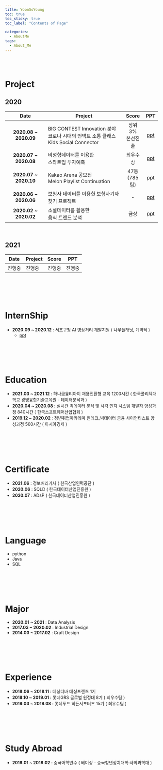 ```yaml
---
title: YoonSoYoung
toc: true
toc_sticky: true
toc_label: "Contents of Page"

categories:
  - AboutMe
tags:
  - About_Me
---
```


<br><br>

# Project
## 2020

| Date | Project | Score | PPT |
|:---:|---|:---:|:---:|
| **2020.08 ~ 2020.09** | BIG CONTEST Innovation 분야<br>코로나 시대의 언택트 소통 클래스<br>Kids Social Connector | 상위 3%<br>본선진출 | [ppt](https://drive.google.com/file/d/10qhIhG13L9pWxKrExeipfNKfCbu2_k_w/view?usp=sharing) |
| **2020.07 ~ 2020.08** | 비정형데이터를 이용한<br>스타트업 투자예측 | 최우수상 | [ppt](https://drive.google.com/file/d/12WP2joZ01BSsQ5mTxnI1QgcjNpC0ySI3/view?usp=sharing)|
| **2020.07 ~ 2020.10** | Kakao Arena 공모전<br>Melon Playlist Continuation | 47등<br>(785팀) | [ppt](https://drive.google.com/file/d/1I87OgbYh7G-BU0-Mq2SwqL6xYWb8OC_T/view?usp=sharing) |
| **2020.06 ~ 2020.06** | 보험사 데이터를 이용한 보험사기자 찾기 프로젝트 | - | [ppt](https://drive.google.com/file/d/1qu1vMrhqa-4YEvxG8CzWcbiu7i-GWfsK/view?usp=sharing) |
| **2020.02 ~ 2020.02** | 소셜데이터를 활용한<br>음식 트랜드 분석 | 금상 | [ppt](https://drive.google.com/file/d/1TEVn6Pkuz4fggpctEIlzCXFxXGOHr3OZ/view?usp=sharing) |



<br>

## 2021

| Date | Project | Score | PPT |
|:---:|---|:---:|:---:|
| 진행중 | 진행중 | 진행중 | 진행중 |

<br><br><br><br>

# InternShip
* **2020.09 ~ 2020.12** : 서초구청 AI  영상처리 개발지원 ( 나무플래닛, 계약직 )
  - [ppt](https://drive.google.com/file/d/19pPQPI8KHEUWm1RRZ61zQvpjUv0c8vcX/view?usp=sharing)

<br><br><br><br>

# Education
* **2021.03 ~ 2021.12** : 하나금융티아이 채용전환형 교육 1200시간 ( 한국폴리텍대학교 광명융합기술교육원 - 데이터분석과 )
* **2020.04 ~ 2020.08** : 실시간 빅데이터 분석 및 시각 인지 시스템 개발자 양성과정 840시간 ( 한국소프트웨어산업협회 )
* **2019.12 ~ 2020.02** : 청년취업아카데미 핀테크_빅데이터 금융 사이언티스트 양성과정 500시간 ( 아시아경제 )

<br><br><br><br>

# Certificate
* **2021.06** : 정보처리기사 ( 한국산업인력공단 )
* **2020.06** : SQLD ( 한국데이터산업진흥원 )
* **2020.07** : ADsP ( 한국데이터산업진흥원 )

<br><br><br><br>

# Language
* python
* Java
* SQL

<br><br><br><br>

# Major
* **2020.01 ~ 2021** : Data Analysis
* **2017.03 ~ 2020.02** : Industrial Design
* **2014.03 ~ 2017.02** : Craft Design  

<br><br><br><br>

# Experience
* **2018.06 ~ 2018.11** : 데싱디바 데싱프렌즈 1기
* **2018.10 ~ 2019.01** : 롯데GRS 글로벌 원정대 8기 ( 최우수팀 )
* **2019.03 ~ 2019.08** : 롯데푸드 히든서포터즈 15기 ( 최우수팀 )

<br><br><br><br>

# Study Abroad
* **2018.01 ~ 2018.02** : 중국어학연수 ( 베이징 - 중국청년정치대학:사회과학대 )

<br><br><br><br>
